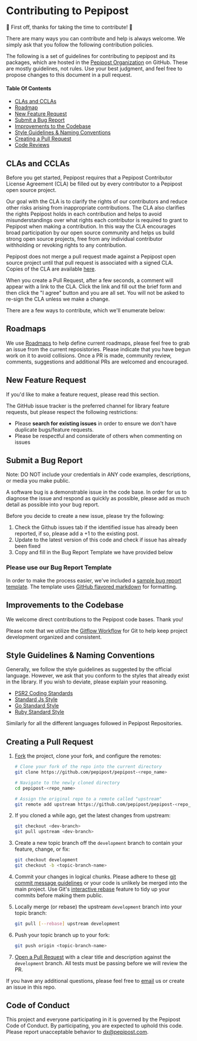 # Contributing to Pepipost

:tada: First off, thanks for taking the time to contribute! :tada:

There are many ways you can contribute and help is always welcome. We simply ask that you follow the following contribution policies.

The following is a set of guidelines for contributing to pepipost and its packages, which are hosted in the [Pepipost Organization](https://github.com/pepipost) on GitHub. These are mostly guidelines, not rules. Use your best judgment, and feel free to propose changes to this document in a pull request.

#### Table Of Contents

- [CLAs and CCLAs](#cla)
- [Roadmap](#roadmap)
- [New Feature Request](#feature-request)
- [Submit a Bug Report](#submit-a-bug-report)
- [Improvements to the Codebase](#improvements-to-the-codebase)
- [Style Guidelines & Naming Conventions](#style-guidelines-and-naming-conventions)
- [Creating a Pull Request](#creating-a-pull-request)
- [Code Reviews](#code-reviews)


<a name="cla"></a>
## CLAs and CCLAs

Before you get started, Pepipost requires that a Pepipost Contributor License Agreement (CLA) be filled out by every contributor to a Pepipost open source project.

Our goal with the CLA is to clarify the rights of our contributors and reduce other risks arising from inappropriate contributions.  The CLA also clarifies the rights Pepipost holds in each contribution and helps to avoid misunderstandings over what rights each contributor is required to grant to Pepipost when making a contribution.  In this way the CLA encourages broad participation by our open source community and helps us build strong open source projects, free from any individual contributor withholding or revoking rights to any contribution.

Pepipost does not merge a pull request made against a Pepipost open source project until that pull request is associated with a signed CLA. Copies of the CLA are available [here](https://gist.github.com/pepipostDX/78549c3a1a07527fcc75a653704c4433).

When you create a Pull Request, after a few seconds, a comment will appear with a link to the CLA. Click the link and fill out the brief form and then click the "I agree" button and you are all set. You will not be asked to re-sign the CLA unless we make a change.

There are a few ways to contribute, which we'll enumerate below:


<a name="roadmap"></a>
## Roadmaps

We use [Roadmaps](https://github.com/pepipost/pepipost-sdk-php#roadmap) to help define current roadmaps, please feel free to grab an issue from the current reposistories. Please indicate that you have begun work on it to avoid collisions. Once a PR is made, community review, comments, suggestions and additional PRs are welcomed and encouraged.
  

<a name="feature-request"></a>
## New Feature Request

If you'd like to make a feature request, please read this section.

The GitHub issue tracker is the preferred channel for library feature requests, but please respect the following restrictions:

- Please **search for existing issues** in order to ensure we don't have duplicate bugs/feature requests.
- Please be respectful and considerate of others when commenting on issues

<a name="submit-a-bug-report"></a>
## Submit a Bug Report

Note: DO NOT include your credentials in ANY code examples, descriptions, or media you make public.

A software bug is a demonstrable issue in the code base. In order for us to diagnose the issue and respond as quickly as possible, please add as much detail as possible into your bug report.

Before you decide to create a new issue, please try the following:

1. Check the Github issues tab if the identified issue has already been reported, if so, please add a +1 to the existing post.
2. Update to the latest version of this code and check if issue has already been fixed
3. Copy and fill in the Bug Report Template we have provided below  


### Please use our Bug Report Template

In order to make the process easier, we've included a [sample bug report template](https://gist.github.com/pepipostDX/78549c3a1a07527fcc75a653704c4433). The template uses [GitHub flavored markdown](https://help.github.com/articles/github-flavored-markdown/) for formatting.

<a name="improvements-to-the-codebase"></a>
## Improvements to the Codebase

We welcome direct contributions to the Pepipost code bases. Thank you!

Please note that we utilize the [Gitflow Workflow](https://www.atlassian.com/git/tutorials/comparing-workflows/gitflow-workflow) for Git to help keep project development organized and consistent.

<a name="style-guidelines-and-naming-conventions"></a>
## Style Guidelines & Naming Conventions

Generally, we follow the style guidelines as suggested by the official language. However, we ask that you conform to the styles that already exist in the library. If you wish to deviate, please explain your reasoning.

- [PSR2 Coding Standards](http://www.php-fig.org/psr/psr-2/)
- [Standard Js Style](https://standardjs.com/)
- [Go Standard Style](http://google.github.io/styleguide/)
- [Ruby Standard Style](https://github.com/rubocop-hq/ruby-style-guide)

Similarly for all the different languages followed in Pepipost Repositories. 


## Creating a Pull Request<a name="creating_a_pull_request"></a>

1. [Fork](https://help.github.com/fork-a-repo/) the project, clone your fork,
   and configure the remotes:
   
   ```bash
   # Clone your fork of the repo into the current directory
   git clone https://github.com/pepipost/pepipost-<repo_name>
   
   # Navigate to the newly cloned directory
   cd pepipost-<repo_name>
   
   # Assign the original repo to a remote called "upstream"
   git remote add upstream https://github.com/pepipost/pepipost-<repo_name>
   ```

2. If you cloned a while ago, get the latest changes from upstream:

   ```bash
   git checkout <dev-branch>
   git pull upstream <dev-branch>
   ```

3. Create a new topic branch off the `development` branch to
   contain your feature, change, or fix:

   ```bash
   git checkout development
   git checkout -b <topic-branch-name>
   ```

4. Commit your changes in logical chunks. Please adhere to these [git commit
   message guidelines](http://tbaggery.com/2008/04/19/a-note-about-git-commit-messages.html)
   or your code is unlikely be merged into the main project. Use Git's
   [interactive rebase](https://help.github.com/articles/interactive-rebase)
   feature to tidy up your commits before making them public.


5. Locally merge (or rebase) the upstream `development` branch into your topic branch:

   ```bash
   git pull [--rebase] upstream development
   ```

6. Push your topic branch up to your fork:

   ```bash
   git push origin <topic-branch-name>
   ```

7. [Open a Pull Request](https://help.github.com/articles/using-pull-requests/)
	with a clear title and description against the `development` branch. All tests must be passing before we will review the PR.

If you have any additional questions, please feel free to [email](mailto:dx@pepipost.com) us or create an issue in this repo.

## Code of Conduct

This project and everyone participating in it is governed by the Pepipost Code of Conduct. By participating, you are expected to uphold this code. Please report unacceptable behavior to [dx@pepipost.com](mailto:dx@pepipost.com).


